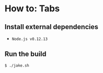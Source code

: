 How to: Tabs
============

Install external dependencies
-----------------------------
* `Node.js v0.12.13`

Run the build
-------------

``` bash
$ ./jake.sh
```